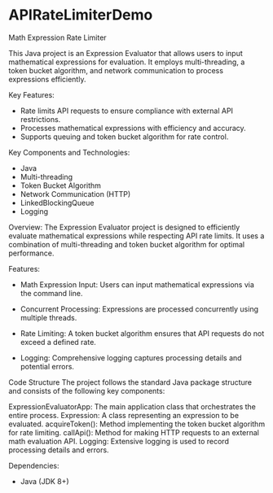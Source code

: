 # APIRateLimiterDemo
Math Expression Rate Limiter

This Java project is an Expression Evaluator that allows users to input mathematical expressions for evaluation. It employs multi-threading, a token bucket algorithm, and network communication to process expressions efficiently.

Key Features:
- Rate limits API requests to ensure compliance with external API restrictions.
- Processes mathematical expressions with efficiency and accuracy.
- Supports queuing and token bucket algorithm for rate control.

Key Components and Technologies:
- Java
- Multi-threading
- Token Bucket Algorithm
- Network Communication (HTTP)
- LinkedBlockingQueue
- Logging

Overview:
The Expression Evaluator project is designed to efficiently evaluate mathematical expressions while respecting API rate limits. It uses a combination of multi-threading and token bucket algorithm for optimal performance.

Features:
- Math Expression Input: Users can input mathematical expressions via the command line.

- Concurrent Processing: Expressions are processed concurrently using multiple threads.

- Rate Limiting: A token bucket algorithm ensures that API requests do not exceed a defined rate.

- Logging: Comprehensive logging captures processing details and potential errors.

Code Structure
The project follows the standard Java package structure and consists of the following key components:

ExpressionEvaluatorApp: The main application class that orchestrates the entire process.
Expression: A class representing an expression to be evaluated.
acquireToken(): Method implementing the token bucket algorithm for rate limiting.
callApi(): Method for making HTTP requests to an external math evaluation API.
Logging: Extensive logging is used to record processing details and errors.

Dependencies:
- Java (JDK 8+)
